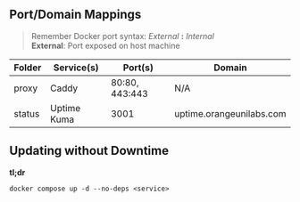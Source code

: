 ## Port/Domain Mappings

> Remember Docker port syntax: _External_ **:** _Internal_  
> **External**: Port exposed on host machine

| Folder | Service(s)  | Port(s)        | Domain                   |
| ------ | ----------- | -------------- | ------------------------ |
| proxy  | Caddy       | 80:80, 443:443 | N/A                      |
| status | Uptime Kuma | 3001           | uptime.orangeunilabs.com |

## Updating without Downtime

**tl;dr**

```
docker compose up -d --no-deps <service>
```

